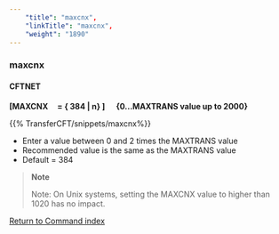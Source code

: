```yaml
---
    "title": "maxcnx",
    "linkTitle": "maxcnx",
    "weight": "1890"
---
```

<span id="maxcnx"></span>

### maxcnx

#### CFTNET

****[MAXCNX     = { <span class="underline">384</span>
&#124; n} ]      {0...MAXTRANS value up to 2000}****

{{% TransferCFT/snippets/maxcnx%}}

- Enter
    a value between 0 and 2 times the MAXTRANS
    value
- Recommended value is the same as the MAXTRANS value
- Default = 384

> **Note**
>
> Note: On Unix systems, setting the MAXCNX value to higher than 1020 has no impact.

[Return to Command index](../../)
